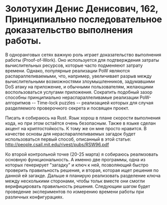 # Золотухин Денис Денисович, 162, Принципиально последовательное доказательство выполнения работы.

В одноранговых сетях важную роль играет доказательство выполнения работы (Proof-of-Work). Оно используется для подтверждения затраты вычислительных ресурсов, которые часто подменяеют затрату времени.
Однако, популярные реализации PoW являются распараллеливаемыми, что, например, увеличивает разрыв между вычислительными возможностями злоумышленников, задумавшими DoS атаку на приложение, и обычными пользователям,
желающими воспользоваться услугами приложения. Сократить подобный зазор способны принципиально нераспараллеливамые реализации PoW-алгоритмов -- Time-lock puzzles -- реализацией которых для случая разделяемого проверочного секрета и посвящен проект.

Писать я собираюсь на Rust. Язык хорош в плане скорости выполнения кода, но при этом остаётся очень безопасным. Также в языке сделан акцент на криптостойкость. К тому же он мне просто нравится.
В качестве основы для нераспараллеливаемых загадок будет использоваться первый способ, описанный в этой статье: http://people.csail.mit.edu/rivest/pubs/RSW96.pdf


Ко второй контрольной точке (20-25 марта) я собираюсь реалмзовать основную функциональность. А именно две программы, одна из которых генерирует  "загадку" и ключ к ней, позволяющий быстро проверить правильность решения, и вторая,
которая ищет решения по данной ей загакде.
Дальше я планирую реализовать разделение ключа между несколькими сторонами, чтобы тольк вместе они смогли верифицировать правильность решения.
Следующим шагом будет проведение экспериментов по измерению времени работы при различных конфигурациях.
